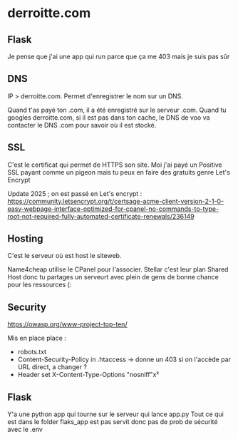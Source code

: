 # derroitte.com

## Flask

Je pense que j'ai une app qui run parce que ça me 403 mais je suis pas sûr

## DNS
IP > derroitte.com. Permet d'enregistrer le nom sur un DNS.

Quand t'as payé ton .com, il a été enregistré sur le serveur .com. Quand tu googles derroitte.com, si il est pas dans ton cache, le DNS de voo va contacter le DNS .com pour savoir où il est stocké.

## SSL

C'est le certificat qui permet de HTTPS son site. Moi j'ai payé un Positive SSL payant comme un pigeon mais tu peux en faire des gratuits genre Let's Encrypt

Update 2025 ; on est passé en Let's encrypt : https://community.letsencrypt.org/t/certsage-acme-client-version-2-1-0-easy-webpage-interface-optimized-for-cpanel-no-commands-to-type-root-not-required-fully-automated-certificate-renewals/236149

## Hosting

C'est le serveur où est host le siteweb. 

Name4cheap utilise le CPanel pour l'associer. Stellar c'est leur plan Shared Host donc tu partages un serveurt avec plein de gens de bonne chance pour les ressources (:

## Security

https://owasp.org/www-project-top-ten/

Mis en place place :
* robots.txt
* Content-Security-Policy in .htaccess -> donne un 403 si on l'accède par URL direct, a changer ? 
* Header set X-Content-Type-Options "nosniff"x²

## Flask

Y'a une python app qui tourne sur le serveur qui lance app.py
Tout ce qui est dans le folder flaks_app est pas servit donc pas de prob de sécurité avec le .env